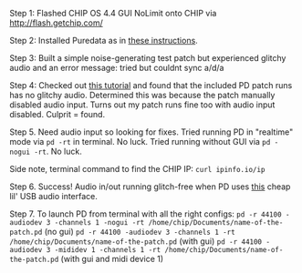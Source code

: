 Step 1: Flashed CHIP OS 4.4 GUI NoLimit onto CHIP via http://flash.getchip.com/

Step 2: Installed Puredata as in [these instructions]( http://docs.getchip.com/chip.html#install-the-latest-puredata).

Step 3: Built a simple noise-generating test patch but experienced glitchy audio and an error message: tried but couldnt sync a/d/a

Step 4: Checked out [this tutorial](https://www.hackster.io/11802/c-h-i-p-midi-arpeggiating-synth-e311ab) and found that the included PD patch runs has no glitchy audio.  Determined this was because the patch manually disabled audio input.  Turns out my patch runs fine too with audio input disabled.  Culprit = found.

Step 5.  Need audio input so looking for fixes.  Tried running PD in "realtime" mode via ```pd -rt``` in terminal.  No luck.  Tried running without GUI via ```pd -nogui -rt```.  No luck.

Side note, terminal command to find the CHIP IP: ```curl ipinfo.io/ip```

Step 6.  Success!  Audio in/out running glitch-free when PD uses [this](https://www.adafruit.com/products/1475) cheap lil' USB audio interface.

Step 7.  To launch PD from terminal with all the right configs: ```pd -r 44100 -audiodev 3 -channels 1 -nogui -rt /home/chip/Documents/name-of-the-patch.pd``` (no gui) ```pd -r 44100 -audiodev 3 -channels 1 -rt /home/chip/Documents/name-of-the-patch.pd``` (with gui) ```pd -r 44100 -audiodev 3 -mididev 1 -channels 1 -rt /home/chip/Documents/name-of-the-patch.pd``` (with gui and midi device 1)
